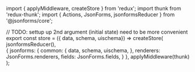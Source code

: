 import { applyMiddleware, createStore } from 'redux';
import thunk from 'redux-thunk';
import { Actions, JsonForms, jsonformsReducer } from '@jsonforms/core';

// TODO: settup up 2nd argument (initial state) need to be more convenient 
export const store = ({ data, schema, uischema}) => createStore(
  jsonformsReducer(),  
  {
    jsonforms: {
      common: {
        data,
        schema,
        uischema,
      },
      renderers: JsonForms.renderers,
      fields: JsonForms.fields,
    }
  },
  applyMiddleware(thunk)
);
